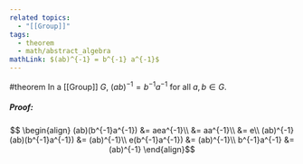 ```yaml
---
related topics:
  - "[[Group]]"
tags:
  - theorem
  - math/abstract_algebra
mathLink: $(ab)^{-1} = b^{-1} a^{-1}$
---
```

#theorem 
In a [[Group]] $G$, $(ab)^{-1} = b^{-1} a^{-1}$ for all $a,b\in G$.
##### Proof:
$$
\begin{align}
	(ab)(b^{-1}a^{-1})
		&= aea^{-1}\\
		&= aa^{-1}\\
		&= e\\
	(ab)^{-1}(ab)(b^{-1}a^{-1}) &= (ab)^{-1}\\
	e(b^{-1}a^{-1}) &= (ab)^{-1}\\
	b^{-1}a^{-1} &= (ab)^{-1}
\end{align}$$